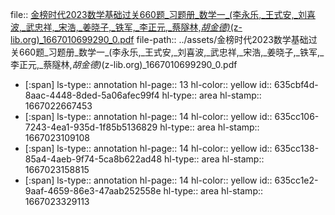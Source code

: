 file:: [金榜时代2023数学基础过关660题_习题册_数学一_(李永乐,_王式安,_刘喜波,_武忠祥,_宋浩,_姜晓子,_铁军,_李正元,_蔡隧林,_胡金德)_(z-lib.org)_1667010699290_0.pdf](../assets/金榜时代2023数学基础过关660题_习题册_数学一_(李永乐,_王式安,_刘喜波,_武忠祥,_宋浩,_姜晓子,_铁军,_李正元,_蔡隧林,_胡金德)_(z-lib.org)_1667010699290_0.pdf)
file-path:: ../assets/金榜时代2023数学基础过关660题_习题册_数学一_(李永乐,_王式安,_刘喜波,_武忠祥,_宋浩,_姜晓子,_铁军,_李正元,_蔡隧林,_胡金德)_(z-lib.org)_1667010699290_0.pdf

- [:span]
  ls-type:: annotation
  hl-page:: 13
  hl-color:: yellow
  id:: 635cbf4d-8aac-4448-8ded-5a06afec99f4
  hl-type:: area
  hl-stamp:: 1667022667453
- [:span]
  ls-type:: annotation
  hl-page:: 14
  hl-color:: yellow
  id:: 635cc106-7243-4ea1-935d-1f85b5136829
  hl-type:: area
  hl-stamp:: 1667023109108
- [:span]
  ls-type:: annotation
  hl-page:: 14
  hl-color:: yellow
  id:: 635cc138-85a4-4aeb-9f74-5ca8b622ad48
  hl-type:: area
  hl-stamp:: 1667023158815
- [:span]
  ls-type:: annotation
  hl-page:: 14
  hl-color:: yellow
  id:: 635cc1e2-9aaf-4659-86e3-47aab252558e
  hl-type:: area
  hl-stamp:: 1667023329113
